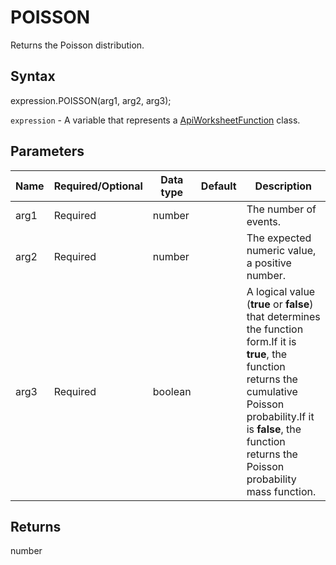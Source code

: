 # POISSON

Returns the Poisson distribution.

## Syntax

expression.POISSON(arg1, arg2, arg3);

`expression` - A variable that represents a [ApiWorksheetFunction](../ApiWorksheetFunction.md) class.

## Parameters

| **Name** | **Required/Optional** | **Data type** | **Default** | **Description** |
| ------------- | ------------- | ------------- | ------------- | ------------- |
| arg1 | Required | number |  | The number of events. |
| arg2 | Required | number |  | The expected numeric value, a positive number. |
| arg3 | Required | boolean |  | A logical value (**true** or **false**) that determines the function form.If it is **true**, the function returns the cumulative Poisson probability.If it is **false**, the function returns the Poisson probability mass function. |

## Returns

number